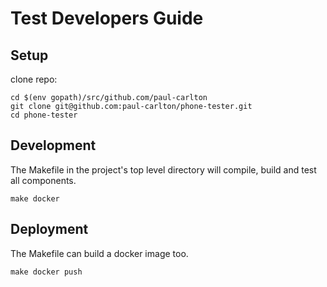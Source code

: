 
# Test Developers Guide

## Setup

clone repo:

    cd $(env gopath)/src/github.com/paul-carlton
    git clone git@github.com:paul-carlton/phone-tester.git
    cd phone-tester

## Development

The Makefile in the project's top level directory will compile, build and test all components.

    make docker

## Deployment

The Makefile can build a docker image too.

    make docker push
